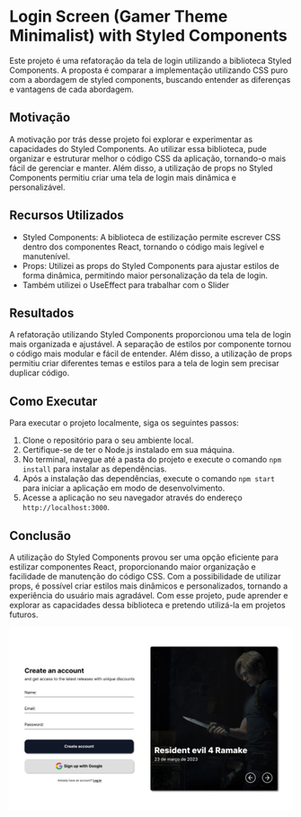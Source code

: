 # Login Screen (Gamer Theme Minimalist) with Styled Components

Este projeto é uma refatoração da tela de login utilizando a biblioteca Styled Components. A proposta é comparar a implementação utilizando CSS puro com a abordagem de styled components, buscando entender as diferenças e vantagens de cada abordagem.

## Motivação

A motivação por trás desse projeto foi explorar e experimentar as capacidades do Styled Components. Ao utilizar essa biblioteca, pude organizar e estruturar melhor o código CSS da aplicação, tornando-o mais fácil de gerenciar e manter. Além disso, a utilização de props no Styled Components permitiu criar uma tela de login mais dinâmica e personalizável.

## Recursos Utilizados

- Styled Components: A biblioteca de estilização permite escrever CSS dentro dos componentes React, tornando o código mais legível e manutenível.
- Props: Utilizei as props do Styled Components para ajustar estilos de forma dinâmica, permitindo maior personalização da tela de login.
- Também utilizei o UseEffect para trabalhar com o Slider
  
## Resultados

A refatoração utilizando Styled Components proporcionou uma tela de login mais organizada e ajustável. A separação de estilos por componente tornou o código mais modular e fácil de entender. Além disso, a utilização de props permitiu criar diferentes temas e estilos para a tela de login sem precisar duplicar código.

## Como Executar

Para executar o projeto localmente, siga os seguintes passos:

1. Clone o repositório para o seu ambiente local.
2. Certifique-se de ter o Node.js instalado em sua máquina.
3. No terminal, navegue até a pasta do projeto e execute o comando `npm install` para instalar as dependências.
4. Após a instalação das dependências, execute o comando `npm start` para iniciar a aplicação em modo de desenvolvimento.
5. Acesse a aplicação no seu navegador através do endereço `http://localhost:3000`.

## Conclusão

A utilização do Styled Components provou ser uma opção eficiente para estilizar componentes React, proporcionando maior organização e facilidade de manutenção do código CSS. Com a possibilidade de utilizar props, é possível criar estilos mais dinâmicos e personalizados, tornando a experiência do usuário mais agradável. Com esse projeto, pude aprender e explorar as capacidades dessa biblioteca e pretendo utilizá-la em projetos futuros.

![Tela de login](public/Imgs/Capa.png)
